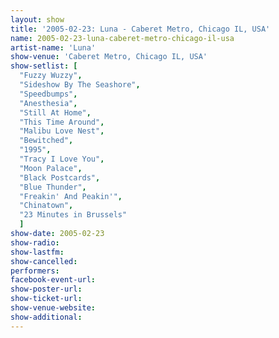 ```yaml
---
layout: show
title: '2005-02-23: Luna - Caberet Metro, Chicago IL, USA'
name: 2005-02-23-luna-caberet-metro-chicago-il-usa
artist-name: 'Luna'
show-venue: 'Caberet Metro, Chicago IL, USA'
show-setlist: [
  "Fuzzy Wuzzy",
  "Sideshow By The Seashore",
  "Speedbumps",
  "Anesthesia",
  "Still At Home",
  "This Time Around",
  "Malibu Love Nest",
  "Bewitched",
  "1995",
  "Tracy I Love You",
  "Moon Palace",
  "Black Postcards",
  "Blue Thunder",
  "Freakin' And Peakin'",
  "Chinatown",
  "23 Minutes in Brussels"
  ]
show-date: 2005-02-23
show-radio: 
show-lastfm: 
show-cancelled: 
performers: 
facebook-event-url: 
show-poster-url: 
show-ticket-url: 
show-venue-website: 
show-additional: 
---
```



